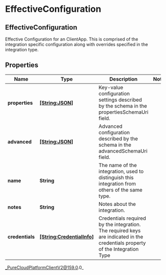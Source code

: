 # EffectiveConfiguration

## EffectiveConfiguration
Effective Configuration for an ClientApp. This is comprised of the integration specific configuration along with overrides specified in the integration type.

## Properties

|Name | Type | Description | Notes|
|------------ | ------------- | ------------- | -------------|
| **properties** | [**[String:JSON]**](JSON) | Key-value configuration settings described by the schema in the propertiesSchemaUri field. | |
| **advanced** | [**[String:JSON]**](JSON) | Advanced configuration described by the schema in the advancedSchemaUri field. | |
| **name** | **String** | The name of the integration, used to distinguish this integration from others of the same type. | |
| **notes** | **String** | Notes about the integration. | |
| **credentials** | [**[String:CredentialInfo]**](CredentialInfo) | Credentials required by the integration. The required keys are indicated in the credentials property of the Integration Type | |



_PureCloudPlatformClientV2@159.0.0_
